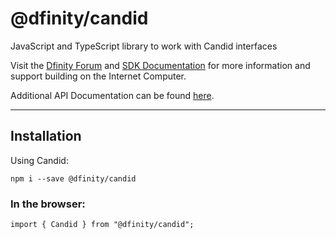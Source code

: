 # @dfinity/candid

JavaScript and TypeScript library to work with Candid interfaces

Visit the [Dfinity Forum](https://forum.dfinity.org/) and [SDK Documentation](https://sdk.dfinity.org/docs/index.html) for more information and support building on the Internet Computer.

Additional API Documentation can be found [here](https://agent-js.icp.xyz/candid/index.html).

---

## Installation

Using Candid:

```
npm i --save @dfinity/candid
```

### In the browser:

```
import { Candid } from "@dfinity/candid";
```
